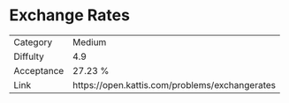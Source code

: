 # Exchange Rates

<table>
    <tr>
        <td>Category</td>
        <td>Medium</td>
    </tr>
    <tr>
        <td>Diffulty</td>
        <td>4.9</td>
    </tr>
    <tr>
        <td>Acceptance</td>
        <td>27.23 %</td>
    </tr>
    <tr>
        <td>Link</td>
        <td>https://open.kattis.com/problems/exchangerates</td>
    </tr>
</table>